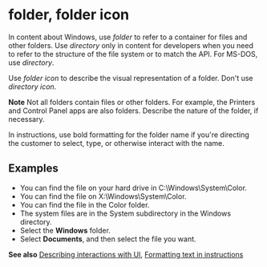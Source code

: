 # folder, folder icon


In content about Windows, use *folder* to refer to a container for files and other folders. Use *directory* only in content for developers when you need to refer to the structure of the file system or to match the API. For MS-DOS, use *directory*.

Use *folder icon* to describe the visual representation of a folder. Don't use *directory icon*.

**Note** Not all folders contain files or other folders. For example, the Printers and Control Panel apps are also folders. Describe the nature of the folder, if necessary.

In instructions, use bold formatting for the folder name if you're directing the customer to select, type, or otherwise interact with the name.

## Examples

- You can find the file on your hard drive in C:\\Windows\\System\\Color.
- You can find the file on X:\\Windows\\System\\Color.
- You can find the file in the Color folder.
- The system files are in the System subdirectory in the Windows directory.
- Select the **Windows** folder.
- Select **Documents**, and then select the file you want.

**See also** [Describing interactions with UI](~/procedures-instructions/describing-interactions-with-ui.md), [Formatting text in instructions](~/procedures-instructions/formatting-text-in-instructions.md)  
